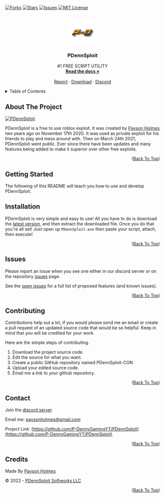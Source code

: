 <div id="top"></div>
<!--
*** Thanks for checking out the Best-README-Template. If you have a suggestion
*** that would make this better, please fork the repo and create a pull request
*** or simply open an issue with the tag "enhancement".
*** Don't forget to give the project a star!
*** Thanks again! Now go create something AMAZING! :D
-->



<!-- PROJECT SHIELDS -->
<!--
*** I'm using markdown "reference style" links for readability.
*** Reference links are enclosed in brackets [ ] instead of parentheses ( ).
*** See the bottom of this document for the declaration of the reference variables
*** for contributors-url, forks-url, etc. This is an optional, concise syntax you may use.
*** https://www.markdownguide.org/basic-syntax/#reference-style-links
-->
[![Forks][forks-shield]][forks-url]
[![Stars][stars-shield]][stars-url]
[![Issues][issues-shield]][issues-url]
[![MIT License][license-shield]][license-url]



<!-- PROJECT LOGO -->
<br />
<div align="center">
  <a href="https://github.com/P-DennyGamingYT/PDennSploit">
    <img src="logo.png" alt="Logo" width="80" height="80">
  </a>

  <h3 align="center">PDennSploit</h3>

  <p align="center">
    #1 FREE SCRIPT UTILITY
    <br />
    <a href="https://github.com/P-DennyGamingYT/PDennSploit"><strong>Read the docs »</strong></a>
    <br />
    <br />
    <a href="https://github.com/P-DennyGamingYT/PDennSploit">Report</a>
    ·
    <a href="http://download.pdennsploit.ml/">Download</a>
    ·
    <a href="https://dsc.gg/PDennSploit">Discord</a>
  </p>
</div>



<!-- TABLE OF CONTENTS -->
<details>
  <summary>Table of Contents</summary>
  <ol>
    <li>
      <a href="#about-the-project">About The Project</a>
    </li>
    <li>
      <a href="#getting-started">Getting Started</a>
      <ul>
        <li><a href="#installation">Installation</a></li>
      </ul>
    </li>
    <li><a href="#usage">Usage</a></li>
    <li><a href="#contributing">Contributing</a></li>
    <li><a href="#contact">Contact</a></li>
    <li><a href="#credits">Credits</a></li>
  </ol>
</details>



<!-- ABOUT THE PROJECT -->
## About The Project

[![PDennSploit][product-screenshot]](http://pdennsploit.ml/)

PDennSploit is a free to use roblox exploit. It was created by [Payson Holmes](https://github.com/P-DennyGamingYT/) two years ago on November 17th 2020. It was used as  private exploit for his friends to play and mess around with. Then on March 24th 2021, PDennSploit went public. Ever since there have been updates and many features being added to make it superior over other free exploits.

<p align="right">(<a href="#top">Back To Top</a>)</p>




<!-- GETTING STARTED -->
## Getting Started

The following of this README will teach you how to use and develop PDennSploit.

<!-- USAGE EXAMPLES -->
## Installation

PDennSploit is very simple and easy to use! All you have to do is download the [latest version](https://github.com/P-DennyGamingYT/PDennSploit/releases/latest), and then extract the downloaded file. Once you do that you're all set! Just open up `PDennSploit.exe` then paste your script, attach, then execute!

<p align="right">(<a href="#top">Back To Top</a>)</p>



<!-- ROADMAP -->
## Issues

Please report an issue when you see one either in our discord server or on the repository [issues](https://github.com/P-DennyGamingYT/PDennSploit/issues) page.

See the [open issues](https://github.com/P-DennyGamingYT/PDennSploit/issues) for a full list of proposed features (and known issues).

<p align="right">(<a href="#top">Back To Top</a>)</p>



<!-- CONTRIBUTING -->
## Contributing

Contributions help out a lot, if you would please send me an email or create a pull request of an updated source code that would be so helpful. Keep in mind that you will be credited for your work.

Here are the simple steps of contributing.

1. Download the project source code.
2. Edit the source for what you want.
3. Create a public GitHub repository named PDennSploit-CON
4. Upload your edited source code.
5. Email me a link to your github repository.

<p align="right">(<a href="#top">Back To Top</a>)</p>


<!-- CONTACT -->
## Contact

Join the [discord server](https://dsc.gg/PDennSploit).

Email me: [paysonholmes@gmail.com](mailto:paysonholmes@gmail.com)

Project Link: [https://github.com/P-DennyGamingYT/PDennSploit](https://github.com/P-DennyGamingYT/PDennSploit)

<p align="right">(<a href="#top">Back To Top</a>)</p>



<!-- ACKNOWLEDGMENTS -->
## Credits

Made By [Payson Holmes](https://github.com/P-DennyGamingYT)

&copy; 2022 - [PDennSploit Softworks LLC](https://github.com/PDennSploit-Softworks-LLC/)

<p align="right">(<a href="#top">Back To Top</a>)</p>



<!-- MARKDOWN LINKS & IMAGES -->
<!-- https://www.markdownguide.org/basic-syntax/#reference-style-links -->
[contributors-shield]: https://img.shields.io/github/contributors/othneildrew/Best-README-Template.svg?style=for-the-badge
[contributors-url]: https://github.com/othneildrew/Best-README-Template/graphs/contributors
[forks-shield]: https://img.shields.io/github/forks/othneildrew/Best-README-Template.svg?style=for-the-badge
[forks-url]: https://github.com/P-DennyGamingYT/PDennSploit/network/members
[stars-shield]: https://img.shields.io/github/stars/othneildrew/Best-README-Template.svg?style=for-the-badge
[stars-url]: https://github.com/P-DennyGamingYTPDennSploit/stargazers
[issues-shield]: https://img.shields.io/github/issues/othneildrew/Best-README-Template.svg?style=for-the-badge
[issues-url]: https://github.com/P-DennyGamingYT/PDennSploit/issues
[license-shield]: https://img.shields.io/github/license/othneildrew/Best-README-Template.svg?style=for-the-badge
[license-url]: https://github.com/P-DennyGamingYT/PDennSploit/LICENSE
[linkedin-shield]: https://img.shields.io/badge/-LinkedIn-black.svg?style=for-the-badge&logo=linkedin&colorB=555
[linkedin-url]: https://linkedin.com/in/othneildrew
[product-screenshot]: images/screenshot.png
